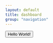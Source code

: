 ```yaml
---
layout: default
title: dashboard
group: "navigation"
---
```


<button type="button" onclick="makePanel()">Hello World!</button>
<script>
	function makePanel(){
		$.jsPanel({selector: "#container-1",position: "center",theme: "success", title: "Another jsPanel"});
	}
</script>